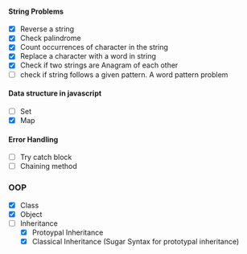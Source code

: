 #### String Problems
- [x] Reverse a string
- [x] Check palindrome
- [x] Count occurrences of character in the string
- [x] Replace a character with a word in string
- [x] Check if two strings are Anagram of each other
- [ ] check if string follows a given pattern. A word pattern problem
#### Data structure in javascript
- [ ] Set
- [x] Map
#### Error Handling
- [ ] Try catch block
- [ ] Chaining method
### OOP 
- [x] Class
- [x] Object
- [ ] Inheritance
    - [x] Protoypal Inheritance 
    - [x] Classical Inheritance (Sugar Syntax for prototypal inheritance)
